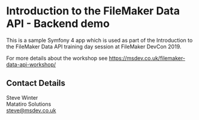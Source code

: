 # Introduction to the FileMaker Data API - Backend demo #

This is a sample Symfony 4 app which is used as part of the Introduction to the FileMaker Data API training day session at FileMaker DevCon 2019.

For more details about the workshop see https://msdev.co.uk/filemaker-data-api-workshop/

## Contact Details ##
Steve Winter  
Matatiro Solutions  
steve@msdev.co.uk